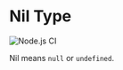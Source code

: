 # Nil Type

![Node.js CI](https://github.com/AgentOneCoLtd/nil/workflows/Node.js%20CI/badge.svg)

Nil means `null` or `undefined`.

